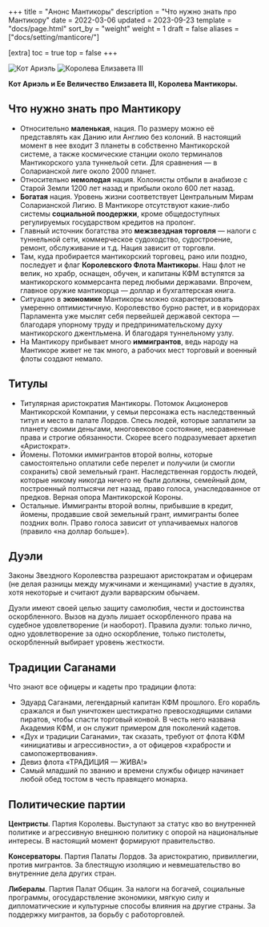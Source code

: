 +++
title = "Анонс Мантикоры"
description = "Что нужно знать про Мантикору"
date = 2022-03-06
updated = 2023-09-23
template = "docs/page.html"
sort_by = "weight"
weight = 1
draft = false
aliases = ["docs/setting/manticore/"]

[extra]
toc = true
top = false
+++


 ![Кот Ариэль](../ariel-cat.jpg)
 ![Королева Елизавета III](../queen-elizabeth.jpg)

 __Кот Ариэль и Ее Величество Елизавета III, Королева Мантикоры.__

## Что нужно знать про Мантикору

 - Относительно __маленькая__, нация. По размеру можно её представлять как Данию или Англию без колоний. В настоящий момент в нее входит 3 планеты в собственно Мантикорской системе, а также космические станции около терминалов Мантикорского узла туннельой сети. Для сравнения — в Соларианской лиге около 2000 планет.
 - Относительно __немолодая__ нация. Колонисты отбыли в анабиозе с Старой Земли 1200 лет назад и прибыли около 600 лет назад. 
 - __Богатая__ нация. Уровень жизни соответствует Центральным Мирам Соларианской Лигию. В Мантикоре отсутствуют какие-либо системы __социальной поодержки__, кроме общедоступных регулируемых государством кредитов на пролонг.
 - Главный источник богатства это __межзвездная торговля__ — налоги с туннельной сети, коммерческое судоходство, судостроение, ремонт, обслуживание и т.д. Нация зависит от торговли. 
 - Там, куда пробирается мантикорский торговец, рано или поздно, последует и флаг __Королевского Флота Мантикоры__. Наш флот не велик, но храбр, оснащен, обучен, и капитаны КФМ вступятся за мантикорского коммерсанта перед любыми державами. Впрочем, главное оружие мантикорца — доллар и бухгалтерская книга.
 - Ситуацию в __экономике__ Мантикоры можно охарактеризовать умеренно оптимистичную. Королевство бурно растет, и в коридорах Парламента уже мыслят себя первейшей державой сектора —  благодаря упорному труду и предпринимательскому духу мантикорского джентльмена. И благодаря туннельному узлу.  
 - На Мантикору прибывает много __иммигрантов__, ведь народу на Мантикоре живет не так много, а рабочих мест торговый и военный флоты создают немало.

 ## Титулы

 - Титулярная аристократия Мантикоры. Потомок Акционеров Мантикорской Компании, у семьи персонажа есть наследственный титул и место в палате Лордов. Спесь людей, которые заплатили за планету своими деньгами, многовековое состояние, несравненные права и строгие обязанности. Скорее всего подразумевает архетип «Аристократ».
 - Йомены. Потомки иммигрантов второй волны, которые самостоятельно оплатили себе перелет и получили (и смогли сохранить) свой земельный грант. Наследственная гордость людей, которые никому никогда ничего не были должны, семейный дом, построенный полтысячи лет назад, право голоса, унаследованное от предков. Верная опора Мантикорской Короны.
 - Остальные. Иммигранты второй волны, прибывшие в кредит, йомены, продавшие свой земельный грант, иммигранты более поздних волн. Право голоса зависит от уплачиваемых налогов (правило «на доллар больше»).

 ## Дуэли

 Законы Звездного Королевства разрешают аристократам и офицерам (не делая разницы между мужчинами и женщинами) участие в дуэлях, хотя некоторые и считают дуэли варварским обычаем.

Дуэли имеют своей целью защиту самолюбия, чести и достоинства оскорбленного. Вызов на дуэль лишает оскорбленного права на судебное удовлетворение (и наоборот).
Правила дуэли: только лично, одно удовлетворение за одно оскорбление, только пистолеты, оскорбленный выбирает уровень жесткости.

## Традиции Саганами

Что знают все офицеры и кадеты про традиции флота:
 - Эдуард Саганами, легендарный капитан КФМ прошлого. Его корабль сражался и был уничтожен шестикратно превосходящими силами пиратов, чтобы спасти торговый конвой. В честь него названа Академия КФМ, и он служит примером для поколений кадетов. 
 - «Дух и традиции Саганами», так сказать, требуют от флота КФМ «инициативы и агрессивности», а от офицеров «храбрости и самопожертвования».
 - Девиз флота «ТРАДИЦИЯ — ЖИВА!»
 - Самый младший по званию и времени службы офицер начинает любой обед тостом в честь правящего монарха. 


 ## Политические партии

__Центристы__. Партия Королевы. Выступают за статус кво во внутренней политике и агрессивную внешнюю политику с опорой на национальные интересы. В настоящий момент формируют правительство. 

__Консерваторы__. Партия Палаты Лордов. За аристократию, привиллегии, против мигрантов. За блестящую изоляцию и невмешательство во внутренние дела других стран.

__Либералы__. Партия Палат Общин. За налоги на богачей, социальные программы, огосударствление экономики, мягкую силу и дипломатические и культурные способы влияния на другие страны. За поддержку мигрантов, за борьбу с работорговлей.
 